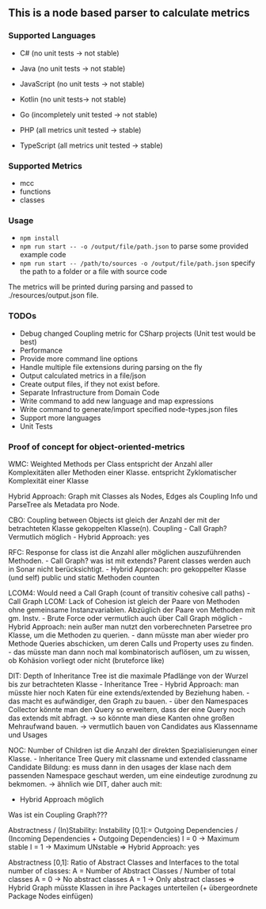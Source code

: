 ## This is a node based parser to calculate metrics

### Supported Languages

-   C# (no unit tests -> not stable)
-   Java (no unit tests -> not stable)
-   JavaScript (no unit tests -> not stable)
-   Kotlin (no unit tests-> not stable)

-   Go (incompletely unit tested -> not stable)

-   PHP (all metrics unit tested -> stable)
-   TypeScript (all metrics unit tested -> stable)

### Supported Metrics

-   mcc
-   functions
-   classes

### Usage

-   `npm install`
-   `npm run start -- -o /output/file/path.json` to parse some provided example code
-   `npm run start -- /path/to/sources -o /output/file/path.json` specify the path to a folder or a file with source code

The metrics will be printed during parsing and passed to ./resources/output.json file.

### TODOs

-   Debug changed Coupling metric for CSharp projects (Unit test would be best)
-   Performance
-   Provide more command line options
-   Handle multiple file extensions during parsing on the fly
-   Output calculated metrics in a file/json
-   Create output files, if they not exist before.
-   Separate Infrastructure from Domain Code
-   Write command to add new language and map expressions
-   Write command to generate/import specified node-types.json files
-   Support more languages
-   Unit Tests

### Proof of concept for object-oriented-metrics

WMC: Weighted Methods per Class entspricht der Anzahl aller Komplexitäten aller Methoden einer Klasse.
entspricht Zyklomatischer Komplexität einer Klasse

Hybrid Approach: Graph mit Classes als Nodes, Edges als Coupling Info und ParseTree als Metadata pro Node.

CBO: Coupling between Objects ist gleich der Anzahl der mit der betrachteten Klasse gekoppelten Klasse(n).
Coupling - Call Graph? Vermutlich möglich - Hybrid Approach: yes

RFC: Response for class ist die Anzahl aller möglichen auszuführenden Methoden. - Call Graph? was ist mit extends? Parent classes werden auch in Sonar nicht berücksichtigt. - Hybrid Approach: pro gekoppelter Klasse (und self) public und static Methoden counten

LCOM4: Would need a Call Graph (count of transitiv cohesive call paths) - Call Graph
LCOM: Lack of Cohesion ist gleich der Paare von Methoden ohne gemeinsame Instanzvariablen. Abzüglich der Paare von Methoden mit gm. Instv. - Brute Force oder vermutlich auch über Call Graph möglich - Hybrid Approach: nein außer man nutzt den vorberechneten Parsetree pro Klasse, um die Methoden zu querien. - dann müsste man aber wieder pro Methode Queries abschicken, um deren Calls und Property uses zu finden. - das müsste man dann noch mal kombinatorisch auflösen, um zu wissen, ob Kohäsion vorliegt oder nicht (bruteforce like)

DIT: Depth of Inheritance Tree ist die maximale Pfadlänge von der Wurzel bis zur betrachteten Klasse - Inheritance Tree - Hybrid Approach: man müsste hier noch Katen für eine extends/extended by Beziehung haben. - das macht es aufwändiger, den Graph zu bauen. - über den Namespaces Collector könnte man den Query so erweitern, dass der eine Query noch das extends mit abfragt.
-> so könnte man diese Kanten ohne großen Mehraufwand bauen.
-> vermutlich bauen von Candidates aus Klassenname und Usages

NOC: Number of Children ist die Anzahl der direkten Spezialisierungen einer Klasse. - Inheritance Tree
Query mit classname und extended classname
Candidate Bildung: es muss dann in den usages der klase nach dem passenden Namespace geschaut werden,
um eine eindeutige zurodnung zu bekmomen.
-> ähnlich wie DIT, daher auch mit:

-   Hybrid Approach möglich

Was ist ein Coupling Graph???

Abstractness / (In)Stability:
Instability [0,1]:= Outgoing Dependencies / (Incoming Dependencies + Outgoing Dependencies)
I = 0 -> Maximum stable
I = 1 -> Maximum UNstable
=> Hybrid Approach: yes

Abstractness [0,1]: Ratio of Abstract Classes and Interfaces to the total number of classes:
A = Number of Abstract Classes / Number of total classes
A = 0 -> No abstract classes
A = 1 -> Only abstract classes
=> Hybrid Graph müsste Klassen in ihre Packages unterteilen (+ übergeordnete Package Nodes einfügen)
